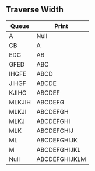 ## Traverse Width
| Queue | Print |
| --- | --- |
| A | Null |
| CB | A |
| EDC | AB |
| GFED | ABC |
| IHGFE | ABCD |
| JIHGF | ABCDE |
| KJIHG | ABCDEF |
| MLKJIH | ABCDEFG |
| MLKJI | ABCDEFGH |
| MLKJ | ABCDEFGHI |
| MLK | ABCDEFGHIJ |
| ML | ABCDEFGHIJK |
| M | ABCDEFGHIJKL |
| Null | ABCDEFGHIJKLM |

```